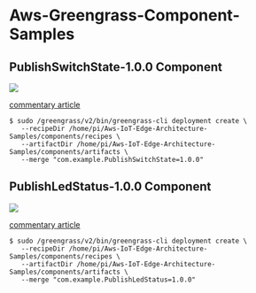 # Aws-Greengrass-Component-Samples

## PublishSwitchState-1.0.0 Component
![](https://github.com/dsonoda/Aws-IoT-Edge-Architecture-Samples/blob/images/components/com.example.PublishSwitchState-1.0.0/architecture.png)

[commentary article](https://qiita.com/dsonoda/items/b2e6557f9bfa29ecee14)

```shell
$ sudo /greengrass/v2/bin/greengrass-cli deployment create \
   --recipeDir /home/pi/Aws-IoT-Edge-Architecture-Samples/components/recipes \
   --artifactDir /home/pi/Aws-IoT-Edge-Architecture-Samples/components/artifacts \
   --merge "com.example.PublishSwitchState=1.0.0"
```

## PublishLedStatus-1.0.0 Component
![](https://github.com/dsonoda/Aws-IoT-Edge-Architecture-Samples/blob/images/components/com.example.PublishLedStatus-1.0.0/architecture.png)

[commentary article](https://qiita.com/dsonoda/items/1c29497e2c8088296e88)

```shell
$ sudo /greengrass/v2/bin/greengrass-cli deployment create \
   --recipeDir /home/pi/Aws-IoT-Edge-Architecture-Samples/components/recipes \
   --artifactDir /home/pi/Aws-IoT-Edge-Architecture-Samples/components/artifacts \
   --merge "com.example.PublishLedStatus=1.0.0"
```
